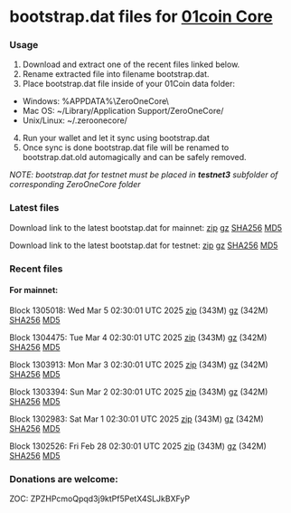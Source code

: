 # bootstrap.dat files for [01coin Core](https://01coin.io)

### Usage

1. Download and extract one of the recent files linked below.
2. Rename extracted file into filename bootstrap.dat.
3. Place bootstrap.dat file inside of your 01Coin data folder:
 - Windows: %APPDATA%\ZeroOneCore\
 - Mac OS: ~/Library/Application Support/ZeroOneCore/
 - Unix/Linux: ~/.zeroonecore/
4. Run your wallet and let it sync using bootstrap.dat
5. Once sync is done bootstrap.dat file will be renamed to bootstrap.dat.old automagically and can be safely removed.

_NOTE: bootstrap.dat for testnet must be placed in **testnet3** subfolder of corresponding ZeroOneCore folder_

### Latest files
Download link to the latest bootstap.dat for mainnet: [zip](https://files.01coin.io/mainnet/bootstrap.dat.zip) [gz](https://files.01coin.io/mainnet/bootstrap.dat.tar.gz) [SHA256](https://files.01coin.io/mainnet/sha256.txt) [MD5](https://files.01coin.io/mainnet/md5.txt)

Download link to the latest bootstap.dat for testnet: [zip](https://files.01coin.io/testnet/bootstrap.dat.zip) [gz](https://files.01coin.io/testnet/bootstrap.dat.tar.gz) [SHA256](https://files.01coin.io/testnet/sha256.txt) [MD5](https://files.01coin.io/testnet/md5.txt)

### Recent files

#### For mainnet:

Block 1305018: Wed Mar  5 02:30:01 UTC 2025 [zip](https://files.01coin.io/mainnet/2025-03-05/bootstrap.dat.zip) (343M) [gz](https://files.01coin.io/mainnet/2025-03-05/bootstrap.dat.tar.gz) (342M) [SHA256](https://files.01coin.io/mainnet/2025-03-05/sha256.txt) [MD5](https://files.01coin.io/mainnet/2025-03-05/md5.txt)

Block 1304475: Tue Mar  4 02:30:01 UTC 2025 [zip](https://files.01coin.io/mainnet/2025-03-04/bootstrap.dat.zip) (343M) [gz](https://files.01coin.io/mainnet/2025-03-04/bootstrap.dat.tar.gz) (342M) [SHA256](https://files.01coin.io/mainnet/2025-03-04/sha256.txt) [MD5](https://files.01coin.io/mainnet/2025-03-04/md5.txt)

Block 1303913: Mon Mar  3 02:30:01 UTC 2025 [zip](https://files.01coin.io/mainnet/2025-03-03/bootstrap.dat.zip) (343M) [gz](https://files.01coin.io/mainnet/2025-03-03/bootstrap.dat.tar.gz) (342M) [SHA256](https://files.01coin.io/mainnet/2025-03-03/sha256.txt) [MD5](https://files.01coin.io/mainnet/2025-03-03/md5.txt)

Block 1303394: Sun Mar  2 02:30:01 UTC 2025 [zip](https://files.01coin.io/mainnet/2025-03-02/bootstrap.dat.zip) (343M) [gz](https://files.01coin.io/mainnet/2025-03-02/bootstrap.dat.tar.gz) (342M) [SHA256](https://files.01coin.io/mainnet/2025-03-02/sha256.txt) [MD5](https://files.01coin.io/mainnet/2025-03-02/md5.txt)

Block 1302983: Sat Mar  1 02:30:01 UTC 2025 [zip](https://files.01coin.io/mainnet/2025-03-01/bootstrap.dat.zip) (343M) [gz](https://files.01coin.io/mainnet/2025-03-01/bootstrap.dat.tar.gz) (342M) [SHA256](https://files.01coin.io/mainnet/2025-03-01/sha256.txt) [MD5](https://files.01coin.io/mainnet/2025-03-01/md5.txt)

Block 1302526: Fri Feb 28 02:30:01 UTC 2025 [zip](https://files.01coin.io/mainnet/2025-02-28/bootstrap.dat.zip) (343M) [gz](https://files.01coin.io/mainnet/2025-02-28/bootstrap.dat.tar.gz) (342M) [SHA256](https://files.01coin.io/mainnet/2025-02-28/sha256.txt) [MD5](https://files.01coin.io/mainnet/2025-02-28/md5.txt)


### Donations are welcome:

ZOC: ZPZHPcmoQpqd3j9ktPf5PetX4SLJkBXFyP
